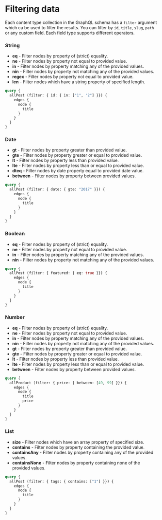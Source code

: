 # Filtering data

Each content type collection in the GraphQL schema has a `filter` argument which ca be used to filter the results. You can filter by `id`, `title`, `slug`, `path` or any custom field. Each field type supports different operators.

### String

- **eq** - Filter nodes by property of (strict) equality.
- **ne** - Filter nodes by property not equal to provided value.
- **in** - Filter nodes by property matching any of the provided values.
- **nin** - Filter nodes by property not matching any of the provided values.
- **regex** - Filter nodes by property not equal to provided value.
- **len** - Filter nodes which have a string property of specified length.

```graphql
query {
  allPost (filter: { id: { in: ["1", "2"] }}) {
    edges {
      node {
        title
      }
    }
  }
}
```

### Date

- **gt** - Filter nodes by property greater than provided value.
- **gte** - Filter nodes by property greater or equal to provided value.
- **lt** - Filter nodes by property less than provided value.
- **lte** - Filter nodes by property less than or equal to provided value.
- **dteq** - Filter nodes by date property equal to provided date value.
- **between** - Filter nodes by property between provided values.

```graphql
query {
  allPost (filter: { date: { gte: "2017" }}) {
    edges {
      node {
        title
      }
    }
  }
}
```

### Boolean

- **eq** - Filter nodes by property of (strict) equality.
- **ne** - Filter nodes by property not equal to provided value.
- **in** - Filter nodes by property matching any of the provided values.
- **nin** - Filter nodes by property not matching any of the provided values.

```graphql
query {
  allPost (filter: { featured: { eq: true }}) {
    edges {
      node {
        title
      }
    }
  }
}
```

### Number

- **eq** - Filter nodes by property of (strict) equality.
- **ne** - Filter nodes by property not equal to provided value.
- **in** - Filter nodes by property matching any of the provided values.
- **nin** - Filter nodes by property not matching any of the provided values.
- **gt** - Filter nodes by property greater than provided value.
- **gte** - Filter nodes by property greater or equal to provided value.
- **lt** - Filter nodes by property less than provided value.
- **lte** - Filter nodes by property less than or equal to provided value.
- **between** - Filter nodes by property between provided values.

```graphql
query {
  allProduct (filter: { price: { between: [49, 99] }}) {
    edges {
      node {
        title
        price
      }
    }
  }
}
```

### List

- **size** - Filter nodes which have an array property of specified size.
- **contains** - Filter nodes by property containing the provided value.
- **containsAny** - Filter nodes by property containing any of the provided values.
- **containsNone** - Filter nodes by property containing none of the provided values.

```graphql
query {
  allPost (filter: { tags: { contains: ["1"] }}) {
    edges {
      node {
        title
      }
    }
  }
}
```

